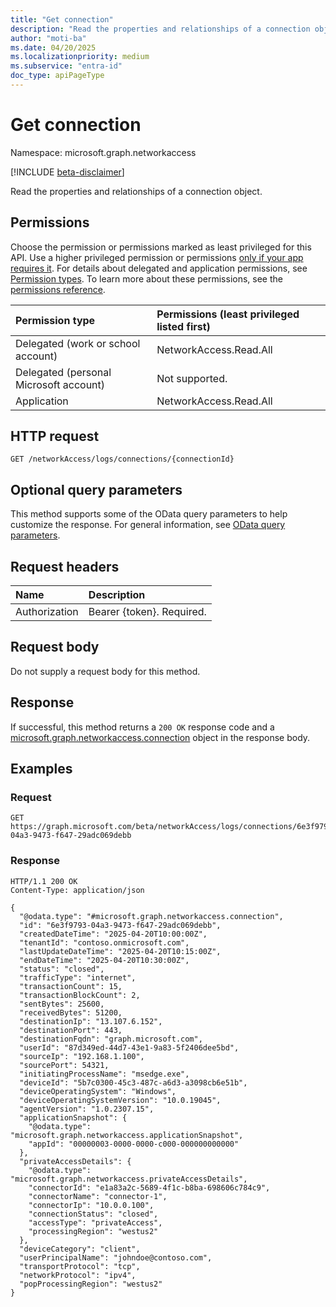 ```yaml
---
title: "Get connection"
description: "Read the properties and relationships of a connection object."
author: "moti-ba"
ms.date: 04/20/2025
ms.localizationpriority: medium
ms.subservice: "entra-id"
doc_type: apiPageType
---
```


# Get connection

Namespace: microsoft.graph.networkaccess

[!INCLUDE [beta-disclaimer](../../includes/beta-disclaimer.md)]

Read the properties and relationships of a connection object.

## Permissions

Choose the permission or permissions marked as least privileged for this API. Use a higher privileged permission or permissions [only if your app requires it](/graph/permissions-overview#best-practices-for-using-microsoft-graph-permissions). For details about delegated and application permissions, see [Permission types](/graph/permissions-overview#permission-types). To learn more about these permissions, see the [permissions reference](/graph/permissions-reference).

|Permission type|Permissions (least privileged listed first)|
|:---|:---|
|Delegated (work or school account)|NetworkAccess.Read.All|
|Delegated (personal Microsoft account)|Not supported.|
|Application|NetworkAccess.Read.All|

## HTTP request

<!-- {
  "blockType": "ignored"
}
-->
``` http
GET /networkAccess/logs/connections/{connectionId}
```

## Optional query parameters

This method supports some of the OData query parameters to help customize the response. For general information, see [OData query parameters](/graph/query-parameters).

## Request headers

|Name|Description|
|:---|:---|
|Authorization|Bearer {token}. Required.|

## Request body

Do not supply a request body for this method.

## Response

If successful, this method returns a `200 OK` response code and a [microsoft.graph.networkaccess.connection](../resources/networkaccess-connection.md) object in the response body.

## Examples

### Request

<!-- {
  "blockType": "request",
  "name": "get_connection",
  "sampleKeys": ["6e3f9793-04a3-9473-f647-29adc069debb"]
}
-->
``` http
GET https://graph.microsoft.com/beta/networkAccess/logs/connections/6e3f9793-04a3-9473-f647-29adc069debb
```

### Response
<!-- {
  "blockType": "response",
  "truncated": true,
  "@odata.type": "microsoft.graph.networkaccess.connection"
}
-->
``` http
HTTP/1.1 200 OK
Content-Type: application/json

{
  "@odata.type": "#microsoft.graph.networkaccess.connection",
  "id": "6e3f9793-04a3-9473-f647-29adc069debb",
  "createdDateTime": "2025-04-20T10:00:00Z",
  "tenantId": "contoso.onmicrosoft.com",
  "lastUpdateDateTime": "2025-04-20T10:15:00Z",
  "endDateTime": "2025-04-20T10:30:00Z",
  "status": "closed",
  "trafficType": "internet",
  "transactionCount": 15,
  "transactionBlockCount": 2,
  "sentBytes": 25600,
  "receivedBytes": 51200,
  "destinationIp": "13.107.6.152",
  "destinationPort": 443,
  "destinationFqdn": "graph.microsoft.com",
  "userId": "87d349ed-44d7-43e1-9a83-5f2406dee5bd",
  "sourceIp": "192.168.1.100",
  "sourcePort": 54321,
  "initiatingProcessName": "msedge.exe",
  "deviceId": "5b7c0300-45c3-487c-a6d3-a3098cb6e51b",
  "deviceOperatingSystem": "Windows",
  "deviceOperatingSystemVersion": "10.0.19045",
  "agentVersion": "1.0.2307.15",
  "applicationSnapshot": {
    "@odata.type": "microsoft.graph.networkaccess.applicationSnapshot",
    "appId": "00000003-0000-0000-c000-000000000000"
  },
  "privateAccessDetails": {
    "@odata.type": "microsoft.graph.networkaccess.privateAccessDetails",
    "connectorId": "e1a83a2c-5689-4f1c-b8ba-698606c784c9",
    "connectorName": "connector-1",
    "connectorIp": "10.0.0.100",
    "connectionStatus": "closed",
    "accessType": "privateAccess",
    "processingRegion": "westus2"
  },
  "deviceCategory": "client",
  "userPrincipalName": "johndoe@contoso.com",
  "transportProtocol": "tcp",
  "networkProtocol": "ipv4",
  "popProcessingRegion": "westus2"
}
